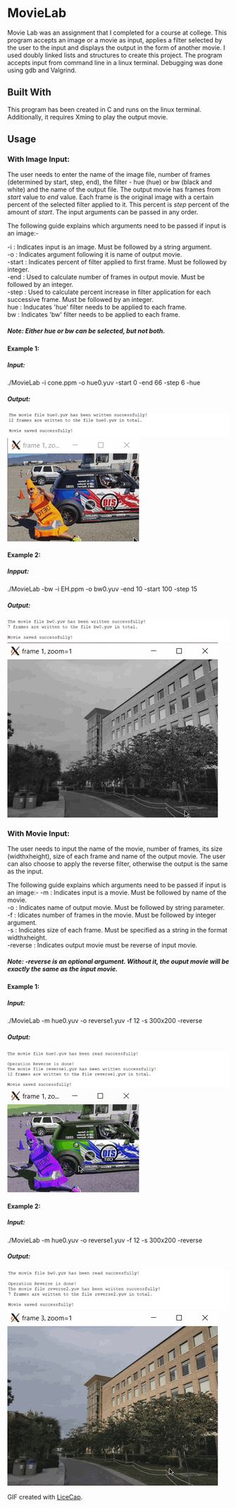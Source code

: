 # **MovieLab**
Movie Lab was an assignment that I completed for a course at college. This program accepts an image or a movie as input, applies a filter selected by the user to the input and displays the output in the form of another movie. I used doubly linked lists and structures to create this project. The program accepts input from command line in a linux terminal. Debugging was done using gdb and Valgrind. 

## Built With
This program has been created in C and runs on the linux terminal. Additionally, it requires Xming to play the output movie.

## Usage
### With Image Input:
The user needs to enter the name of the image file, number of frames (determined by start, step, end), the filter - hue (hue) or bw (black and white) and the name of the output file. The output movie has frames from *start* value to *end* value. Each frame is the original image with a certain percent of the selected filter applied to it. This percent is *step* percent of the amount of *start*. The input arguments can be passed in any order. 

The following guide explains which arguments need to be passed if input is an image:-

-i     : Indicates input is an image. Must be followed by a string argument.<br/>
-o     : Indicates argument following it is name of output movie. <br/>
-start : Indicates percent of filter applied to first frame. Must be followed by integer.<br/>
-end   : Used to calculate number of frames in output movie. Must be followed by an integer.<br/>
-step  : Used to calculate percent increase in filter application for each successive frame. Must be followed by an integer.<br/>
hue    : Inducates 'hue' filter needs to be applied to each frame. <br/>
bw     : Indicates 'bw' filter needs to be applied to each frame.<br/>

##### Note: Either *hue* or *bw* can be selected, but not both.

#### Example 1:
##### Input:
./MovieLab -i cone.ppm -o hue0.yuv -start 0 -end 66 -step 6 -hue

##### Output:
![Alt text](https://github.com/ayesha-p20/MovieLab/blob/master/o1.png?raw=true "Output 1")
<img src='hue.gif' title='Movie' width='' alt='Movie' />

#### Example 2:
##### Inpput:
./MovieLab -bw -i EH.ppm -o bw0.yuv -end 10 -start 100 -step 15

##### Output:
![Alt text](https://github.com/ayesha-p20/MovieLab/blob/master/o3.png?raw=true "Output 2")
<img src='bw0.gif' title='Movie' width='' alt='Movie' />

### With Movie Input:
The user needs to input the name of the movie, number of frames, its size (widthxheight), size of each frame and name of the output movie. The user can also choose to apply the reverse filter, otherwise the output is the same as the input.

The following guide explains which arguments need to be passed if input is an image:-
-m       : Indicates input is a movie. Must be followed by name of the movie. <br/>
-o       : Indicates name of output movie. Must be followed by string parameter.<br/>
-f       : Idicates number of frames in the movie. Must be followed by integer argument. <br/>
-s       : Indicates size of each frame. Must be specified as a string in the format widthxheight.<br/>
-reverse : Indicates output movie must be reverse of input movie. 

##### Note: *-reverse* is an optional argument. Without it, the ouput movie will be exactly the same as the input movie.

#### Example 1:
##### Input:
./MovieLab -m hue0.yuv -o reverse1.yuv -f 12 -s 300x200 -reverse

##### Output:
![Alt text](https://github.com/ayesha-p20/MovieLab/blob/master/o2.png?raw=true "Output 3")
<img src='reverse1.gif' title='Movie' width='' alt='Movie' />

#### Example 2:
##### Input:
./MovieLab -m hue0.yuv -o reverse1.yuv -f 12 -s 300x200 -reverse

##### Output:
![Alt text](https://github.com/ayesha-p20/MovieLab/blob/master/o4.png?raw=true "Output 4")
<img src='reverse2.gif' title='Movie' width='' alt='Movie' />

GIF created with [LiceCap](http://www.cockos.com/licecap/).



